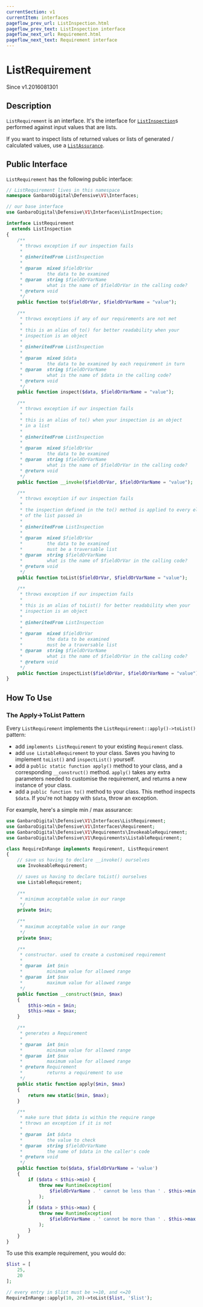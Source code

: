 ```yaml
---
currentSection: v1
currentItem: interfaces
pageflow_prev_url: ListInspection.html
pageflow_prev_text: ListInspection interface
pageflow_next_url: Requirement.html
pageflow_next_text: Requirement interface
---
```


# ListRequirement

<div class="callout info" markdown="1">
Since v1.2016081301
</div>

## Description

`ListRequirement` is an interface. It's the interface for [`ListInspection`](ListInspection.html)s performed against input values that are lists.

If you want to inspect lists of returned values or lists of generated / calculated values, use a [`ListAssurance`](ListAssurance.html).

## Public Interface

`ListRequirement` has the following public interface:

```php
// ListRequirement lives in this namespace
namespace GanbaroDigital\Defensive\V1\Interfaces;

// our base interface
use GanbaroDigital\Defensive\V1\Interfaces\ListInspection;

interface ListRequirement
  extends ListInspection
{
    /**
     * throws exception if our inspection fails
     *
     * @inheritedFrom ListInspection
     *
     * @param  mixed $fieldOrVar
     *         the data to be examined
     * @param  string $fieldOrVarName
     *         what is the name of $fieldOrVar in the calling code?
     * @return void
     */
    public function to($fieldOrVar, $fieldOrVarName = "value");

    /**
     * throws exceptions if any of our requirements are not met
     *
     * this is an alias of to() for better readability when your
     * inspection is an object
     *
     * @inheritedFrom ListInspection
     *
     * @param  mixed $data
     *         the data to be examined by each requirement in turn
     * @param  string $fieldOrVarName
     *         what is the name of $data in the calling code?
     * @return void
     */
    public function inspect($data, $fieldOrVarName = "value");

    /**
     * throws exception if our inspection fails
     *
     * this is an alias of to() when your inspection is an object
     * in a list
     *
     * @inheritedFrom ListInspection
     *
     * @param  mixed $fieldOrVar
     *         the data to be examined
     * @param  string $fieldOrVarName
     *         what is the name of $fieldOrVar in the calling code?
     * @return void
     */
    public function __invoke($fieldOrVar, $fieldOrVarName = "value");

    /**
     * throws exception if our inspection fails
     *
     * the inspection defined in the to() method is applied to every element
     * of the list passed in
     *
     * @inheritedFrom ListInspection
     *
     * @param  mixed $fieldOrVar
     *         the data to be examined
     *         must be a traversable list
     * @param  string $fieldOrVarName
     *         what is the name of $fieldOrVar in the calling code?
     * @return void
     */
    public function toList($fieldOrVar, $fieldOrVarName = "value");

    /**
     * throws exception if our inspection fails
     *
     * this is an alias of toList() for better readability when your
     * inspection is an object
     *
     * @inheritedFrom ListInspection
     *
     * @param  mixed $fieldOrVar
     *         the data to be examined
     *         must be a traversable list
     * @param  string $fieldOrVarName
     *         what is the name of $fieldOrVar in the calling code?
     * @return void
     */
    public function inspectList($fieldOrVar, $fieldOrVarName = "value");
}
```

## How To Use

### The Apply->ToList Pattern

Every `ListRequirement` implements the `ListRequirement::apply()->toList()` pattern:

* add `implements ListRequirement` to your existing `Requirement` class.
* add `use ListableRequirement` to your class. Saves you having to implement `toList()` and `inspectList()` yourself.
* add a `public static function apply()` method to your class, and a corresponding `__construct()` method. `apply()` takes any extra parameters needed to customise the requirement, and returns a new instance of your class.
* add a `public function to()` method to your class. This method inspects `$data`. If you're not happy with `$data`, throw an exception.

For example, here's a simple min / max assurance:

```php
use GanbaroDigital\Defensive\V1\Interfaces\ListRequirement;
use GanbaroDigital\Defensive\V1\Interfaces\Requirement;
use GanbaroDigital\Defensive\V1\Requirements\InvokeableRequirement;
use GanbaroDigital\Defensive\V1\Requirements\ListableRequirement;

class RequireInRange implements Requirement, ListRequirement
{
    // save us having to declare __invoke() ourselves
    use InvokeableRequirement;

    // saves us having to declare toList() ourselves
    use ListableRequirement;

    /**
     * minimum acceptable value in our range
     */
    private $min;

    /**
     * maximum acceptable value in our range
     */
    private $max;

    /**
     * constructor. used to create a customised requirement
     *
     * @param  int $min
     *         minimum value for allowed range
     * @param  int $max
     *         maximum value for allowed range
     */
    public function __construct($min, $max)
    {
        $this->min = $min;
        $this->max = $max;
    }

    /**
     * generates a Requirement
     *
     * @param  int $min
     *         minimum value for allowed range
     * @param  int $max
     *         maximum value for allowed range
     * @return Requirement
     *         returns a requirement to use
     */
    public static function apply($min, $max)
    {
        return new static($min, $max);
    }

    /**
     * make sure that $data is within the require range
     * throws an exception if it is not
     *
     * @param  int $data
     *         the value to check
     * @param  string $fieldOrVarName
     *         the name of $data in the caller's code
     * @return void
     */
    public function to($data, $fieldOrVarName = 'value')
    {
        if ($data < $this->min) {
            throw new RuntimeException(
                $fieldOrVarName . ' cannot be less than ' . $this->min
            );
        }
        if ($data > $this->max) {
            throw new RuntimeException(
                $fieldOrVarName . ' cannot be more than ' . $this->max
            );
        }
    }
}
```

To use this example requirement, you would do:

```php
$list = [
    25,
    20
];

// every entry in $list must be >=10, and <=20
RequireInRange::apply(10, 20)->toList($list, '$list');
```
